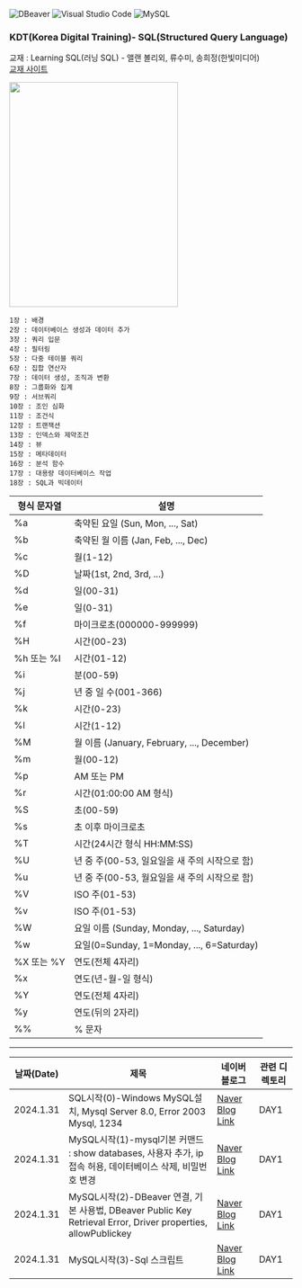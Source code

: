 ![DBeaver](https://img.shields.io/badge/dbeaver-382923.svg?style=for-the-badge&logo=dbeaver&logoColor=white)
![Visual Studio Code](https://img.shields.io/badge/Visual%20Studio%20Code-0078d7.svg?style=for-the-badge&logo=visual-studio-code&logoColor=white)
![MySQL](https://img.shields.io/badge/mysql-%2300f.svg?style=for-the-badge&logo=mysql&logoColor=white)




### KDT(Korea Digital Training)- SQL(Structured Query Language)

교재 : Learning SQL(러닝 SQL) - 앨랜 볼리외, 류수미, 송희정(한빛미디어)  
[교재 사이트](https://www.yes24.com/Product/Goods/98388711) 

<img src="https://image.yes24.com/goods/98388711/XL" width=300, height=400>   


```   
1장 : 배경
2장 : 데이터베이스 생성과 데이터 추가
3장 : 쿼리 입문
4장 : 필터링
5장 : 다중 테이블 쿼리
6장 : 집합 연산자
7장 : 데이터 생성, 조직과 변환
8장 : 그룹화와 집계
9장 : 서브쿼리
10장 : 조인 심화
11장 : 조건식
12장 : 트랜잭션
13장 : 인덱스와 제약조건
14장 : 뷰
15장 : 메타데이터
16장 : 분석 함수
17장 : 대용량 데이터베이스 작업
18장 : SQL과 빅데이터
```

| 형식 문자열 | 설명 |
| ----------| -----|
| %a | 축약된 요일 (Sun, Mon, ..., Sat) |
| %b | 축약된 월 이름 (Jan, Feb, ..., Dec) |
| %c | 월(1-12) |
| %D | 날짜(1st, 2nd, 3rd, ...) |
| %d | 일(00-31) |
| %e | 일(0-31) |
| %f | 마이크로초(000000-999999) |
| %H | 시간(00-23) |
| %h 또는 %I | 시간(01-12) |
| %i | 분(00-59) |
| %j | 년 중 일 수(001-366) |
| %k | 시간(0-23) |
| %l | 시간(1-12) |
| %M | 월 이름 (January, February, ..., December) |
| %m | 월(00-12) |
| %p | AM 또는 PM |
| %r | 시간(01:00:00 AM 형식) |
| %S | 초(00-59) |
| %s | 초 이후 마이크로초 |
| %T | 시간(24시간 형식 HH:MM:SS) |
| %U | 년 중 주(00-53, 일요일을 새 주의 시작으로 함) |
| %u | 년 중 주(00-53, 월요일을 새 주의 시작으로 함) |
| %V | ISO 주(01-53) |
| %v | ISO 주(01-53) |
| %W | 요일 이름 (Sunday, Monday, ..., Saturday) |
| %w | 요일(0=Sunday, 1=Monday, ..., 6=Saturday) |
| %X 또는 %Y | 연도(전체 4자리) |
| %x | 연도(년-월-일 형식) |
| %Y | 연도(전체 4자리) |
| %y | 연도(뒤의 2자리) |
| %% | % 문자 |


<hr/>   
   
|날짜(Date) | 제목 | 네이버 블로그 | 관련 디렉토리 |
| --------  | ---  | -----------| ------------|
| 2024.1.31 | SQL시작(0)-Windows MySQL설치, Mysql Server 8.0, Error 2003 Mysql, 1234 | [Naver Blog Link](https://blog.naver.com/mathnoah/223339283334) | DAY1 |
| 2024.1.31 | MySQL시작(1)-mysql기본 커맨드 : show databases, 사용자 추가, ip 접속 허용, 데이터베이스 삭제, 비밀번호 변경 | [Naver Blog Link](https://blog.naver.com/mathnoah/223339262993) | DAY1 |
| 2024.1.31 | MySQL시작(2)-DBeaver 연결, 기본 사용법, DBeaver Public Key Retrieval Error, Driver properties, allowPublickey | [Naver Blog Link](https://blog.naver.com/mathnoah/223339307659) | DAY1 |
| 2024.1.31 | MySQL시작(3)-Sql 스크립트 | [Naver Blog Link](https://blog.naver.com/mathnoah/223339583146) | DAY1 |




